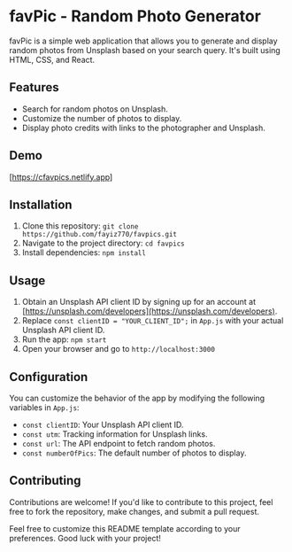 # favPic - Random Photo Generator

favPic is a simple web application that allows you to generate and display random photos from Unsplash based on your search query. It's built using HTML, CSS, and React.


## Features

- Search for random photos on Unsplash.
- Customize the number of photos to display.
- Display photo credits with links to the photographer and Unsplash.

## Demo

[https://cfavpics.netlify.app]

## Installation

1. Clone this repository: `git clone https://github.com/fayiz770/favpics.git`
2. Navigate to the project directory: `cd favpics`
3. Install dependencies: `npm install`

## Usage

1. Obtain an Unsplash API client ID by signing up for an account at [https://unsplash.com/developers](https://unsplash.com/developers).
2. Replace `const clientID = "YOUR_CLIENT_ID";` in `App.js` with your actual Unsplash API client ID.
3. Run the app: `npm start`
4. Open your browser and go to `http://localhost:3000`

## Configuration

You can customize the behavior of the app by modifying the following variables in `App.js`:

- `const clientID`: Your Unsplash API client ID.
- `const utm`: Tracking information for Unsplash links.
- `const url`: The API endpoint to fetch random photos.
- `const numberOfPics`: The default number of photos to display.

## Contributing

Contributions are welcome! If you'd like to contribute to this project, feel free to fork the repository, make changes, and submit a pull request.


Feel free to customize this README template according to your preferences. Good luck with your project!
